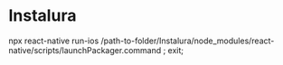 # Instalura

npx react-native run-ios
/path-to-folder/Instalura/node_modules/react-native/scripts/launchPackager.command ; exit;
